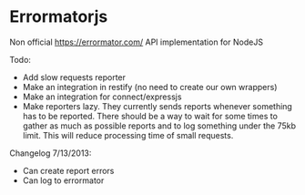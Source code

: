 Errormatorjs
============

Non official https://errormator.com/ API implementation for NodeJS

Todo:

- Add slow requests reporter
- Make an integration in restify (no need to create our own wrappers)
- Make an integration for connect/expressjs
- Make reporters lazy. They currently sends reports whenever something has to be reported. There should be a way to wait for some times to gather as much as possible reports and to log something under the 75kb limit. This will reduce processing time of small requests.

Changelog 7/13/2013:

- Can create report errors
- Can log to errormator
